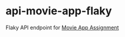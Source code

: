 # api-movie-app-flaky

Flaky API endpoint for [Movie App Assignment](https://gist.github.com/john-dot-oa/2559172b897af32b883644b04321d806#file-movie-app-assignment-md)
